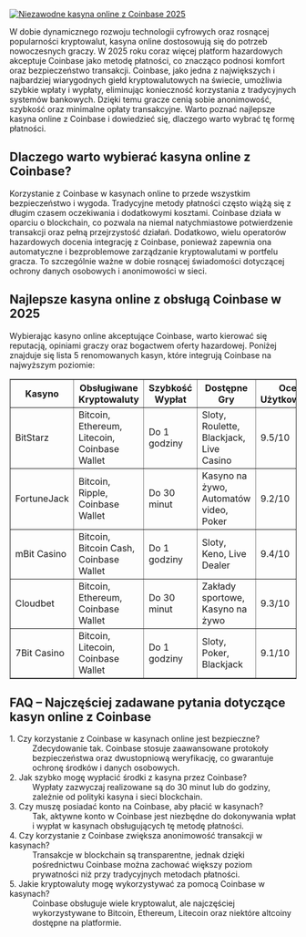[![Niezawodne kasyna online z Coinbase 2025](https://123-caf.pages.dev/gitsignup.png)](https://vrmoo.ru/Bt82HjjY)

<div> <p>W dobie dynamicznego rozwoju technologii cyfrowych oraz rosnącej popularności kryptowalut, kasyna online dostosowują się do potrzeb nowoczesnych graczy. W 2025 roku coraz więcej platform hazardowych akceptuje Coinbase jako metodę płatności, co znacząco podnosi komfort oraz bezpieczeństwo transakcji. Coinbase, jako jedna z największych i najbardziej wiarygodnych giełd kryptowalutowych na świecie, umożliwia szybkie wpłaty i wypłaty, eliminując konieczność korzystania z tradycyjnych systemów bankowych. Dzięki temu gracze cenią sobie anonimowość, szybkość oraz minimalne opłaty transakcyjne. Warto poznać najlepsze kasyna online z Coinbase i dowiedzieć się, dlaczego warto wybrać tę formę płatności.</p>  <h2>Dlaczego warto wybierać kasyna online z Coinbase?</h2> <p>Korzystanie z Coinbase w kasynach online to przede wszystkim bezpieczeństwo i wygoda. Tradycyjne metody płatności często wiążą się z długim czasem oczekiwania i dodatkowymi kosztami. Coinbase działa w oparciu o blockchain, co pozwala na niemal natychmiastowe potwierdzenie transakcji oraz pełną przejrzystość działań. Dodatkowo, wielu operatorów hazardowych docenia integrację z Coinbase, ponieważ zapewnia ona automatyczne i bezproblemowe zarządzanie kryptowalutami w portfelu gracza. To szczególnie ważne w dobie rosnącej świadomości dotyczącej ochrony danych osobowych i anonimowości w sieci.</p>  <h2>Najlepsze kasyna online z obsługą Coinbase w 2025</h2> <p>Wybierając kasyno online akceptujące Coinbase, warto kierować się reputacją, opiniami graczy oraz bogactwem oferty hazardowej. Poniżej znajduje się lista 5 renomowanych kasyn, które integrują Coinbase na najwyższym poziomie:</p>  <table border="1" cellpadding="8" cellspacing="0"> <thead> <tr> <th>Kasyno</th> <th>Obsługiwane Kryptowaluty</th> <th>Szybkość Wypłat</th> <th>Dostępne Gry</th> <th>Ocena Użytkowników</th> </tr> </thead> <tbody> <tr> <td>BitStarz</td> <td>Bitcoin, Ethereum, Litecoin, Coinbase Wallet</td> <td>Do 1 godziny</td> <td>Sloty, Roulette, Blackjack, Live Casino</td> <td>9.5/10</td> </tr> <tr> <td>FortuneJack</td> <td>Bitcoin, Ripple, Coinbase Wallet</td> <td>Do 30 minut</td> <td>Kasyno na żywo, Automatów video, Poker</td> <td>9.2/10</td> </tr> <tr> <td>mBit Casino</td> <td>Bitcoin, Bitcoin Cash, Coinbase Wallet</td> <td>Do 1 godziny</td> <td>Sloty, Keno, Live Dealer</td> <td>9.4/10</td> </tr> <tr> <td>Cloudbet</td> <td>Bitcoin, Ethereum, Coinbase Wallet</td> <td>Do 30 minut</td> <td>Zakłady sportowe, Kasyno na żywo</td> <td>9.3/10</td> </tr> <tr> <td>7Bit Casino</td> <td>Bitcoin, Litecoin, Coinbase Wallet</td> <td>Do 1 godziny</td> <td>Sloty, Poker, Blackjack</td> <td>9.1/10</td> </tr> </tbody> </table>  <h2>FAQ – Najczęściej zadawane pytania dotyczące kasyn online z Coinbase</h2> <dl> <dt>1. Czy korzystanie z Coinbase w kasynach online jest bezpieczne?</dt> <dd>Zdecydowanie tak. Coinbase stosuje zaawansowane protokoły bezpieczeństwa oraz dwustopniową weryfikację, co gwarantuje ochronę środków i danych osobowych.</dd>  <dt>2. Jak szybko mogę wypłacić środki z kasyna przez Coinbase?</dt> <dd>Wypłaty zazwyczaj realizowane są do 30 minut lub do godziny, zależnie od polityki kasyna i sieci blockchain.</dd>  <dt>3. Czy muszę posiadać konto na Coinbase, aby płacić w kasynach?</dt> <dd>Tak, aktywne konto w Coinbase jest niezbędne do dokonywania wpłat i wypłat w kasynach obsługujących tę metodę płatności.</dd>  <dt>4. Czy korzystanie z Coinbase zwiększa anonimowość transakcji w kasynach?</dt> <dd>Transakcje w blockchain są transparentne, jednak dzięki pośrednictwu Coinbase można zachować większy poziom prywatności niż przy tradycyjnych metodach płatności.</dd>  <dt>5. Jakie kryptowaluty mogę wykorzystywać za pomocą Coinbase w kasynach?</dt> <dd>Coinbase obsługuje wiele kryptowalut, ale najczęściej wykorzystywane to Bitcoin, Ethereum, Litecoin oraz niektóre altcoiny dostępne na platformie.</dd> </dl> </div>